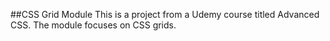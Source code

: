 ##CSS Grid Module
This is a project from a Udemy course titled Advanced CSS. The module focuses on CSS grids.